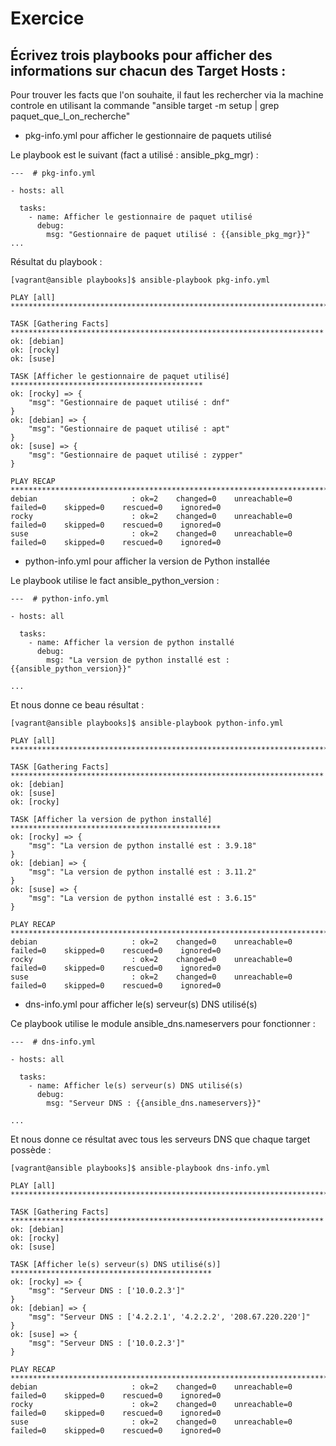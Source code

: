 # Exercice

## Écrivez trois playbooks pour afficher des informations sur chacun des Target Hosts :

Pour trouver les facts que l'on souhaite, il faut les rechercher via la machine controle en
utilisant la commande "ansible target -m setup | grep
paquet_que_l_on_recherche"


- pkg-info.yml pour afficher le gestionnaire de paquets utilisé

Le playbook est le suivant (fact a utilisé : ansible_pkg_mgr) :
```
---  # pkg-info.yml

- hosts: all

  tasks:
    - name: Afficher le gestionnaire de paquet utilisé
      debug:
        msg: "Gestionnaire de paquet utilisé : {{ansible_pkg_mgr}}"
...
```

Résultat du playbook : 
```
[vagrant@ansible playbooks]$ ansible-playbook pkg-info.yml

PLAY [all] **********************************************************************************

TASK [Gathering Facts] **********************************************************************
ok: [debian]
ok: [rocky]
ok: [suse]

TASK [Afficher le gestionnaire de paquet utilisé] *******************************************
ok: [rocky] => {
    "msg": "Gestionnaire de paquet utilisé : dnf"
}
ok: [debian] => {
    "msg": "Gestionnaire de paquet utilisé : apt"
}
ok: [suse] => {
    "msg": "Gestionnaire de paquet utilisé : zypper"
}

PLAY RECAP **********************************************************************************
debian                     : ok=2    changed=0    unreachable=0    failed=0    skipped=0    rescued=0    ignored=0
rocky                      : ok=2    changed=0    unreachable=0    failed=0    skipped=0    rescued=0    ignored=0
suse                       : ok=2    changed=0    unreachable=0    failed=0    skipped=0    rescued=0    ignored=0
```

- python-info.yml pour afficher la version de Python installée

Le playbook utilise le fact ansible_python_version :
```
---  # python-info.yml

- hosts: all

  tasks:
    - name: Afficher la version de python installé
      debug:
        msg: "La version de python installé est : {{ansible_python_version}}"

...
```

Et nous donne ce beau résultat : 
```
[vagrant@ansible playbooks]$ ansible-playbook python-info.yml

PLAY [all] **********************************************************************************

TASK [Gathering Facts] **********************************************************************
ok: [debian]
ok: [suse]
ok: [rocky]

TASK [Afficher la version de python installé] ***********************************************
ok: [rocky] => {
    "msg": "La version de python installé est : 3.9.18"
}
ok: [debian] => {
    "msg": "La version de python installé est : 3.11.2"
}
ok: [suse] => {
    "msg": "La version de python installé est : 3.6.15"
}

PLAY RECAP **********************************************************************************
debian                     : ok=2    changed=0    unreachable=0    failed=0    skipped=0    rescued=0    ignored=0
rocky                      : ok=2    changed=0    unreachable=0    failed=0    skipped=0    rescued=0    ignored=0
suse                       : ok=2    changed=0    unreachable=0    failed=0    skipped=0    rescued=0    ignored=0
```

- dns-info.yml pour afficher le(s) serveur(s) DNS utilisé(s)

Ce playbook utilise le module ansible_dns.nameservers pour fonctionner :
```
---  # dns-info.yml

- hosts: all

  tasks:
    - name: Afficher le(s) serveur(s) DNS utilisé(s)
      debug:
        msg: "Serveur DNS : {{ansible_dns.nameservers}}"

...
```

Et nous donne ce résultat avec tous les serveurs DNS que chaque target possède
: 
```
[vagrant@ansible playbooks]$ ansible-playbook dns-info.yml

PLAY [all] **********************************************************************************

TASK [Gathering Facts] **********************************************************************
ok: [debian]
ok: [rocky]
ok: [suse]

TASK [Afficher le(s) serveur(s) DNS utilisé(s)] *********************************************
ok: [rocky] => {
    "msg": "Serveur DNS : ['10.0.2.3']"
}
ok: [debian] => {
    "msg": "Serveur DNS : ['4.2.2.1', '4.2.2.2', '208.67.220.220']"
}
ok: [suse] => {
    "msg": "Serveur DNS : ['10.0.2.3']"
}

PLAY RECAP **********************************************************************************
debian                     : ok=2    changed=0    unreachable=0    failed=0    skipped=0    rescued=0    ignored=0
rocky                      : ok=2    changed=0    unreachable=0    failed=0    skipped=0    rescued=0    ignored=0
suse                       : ok=2    changed=0    unreachable=0    failed=0    skipped=0    rescued=0    ignored=0
```


